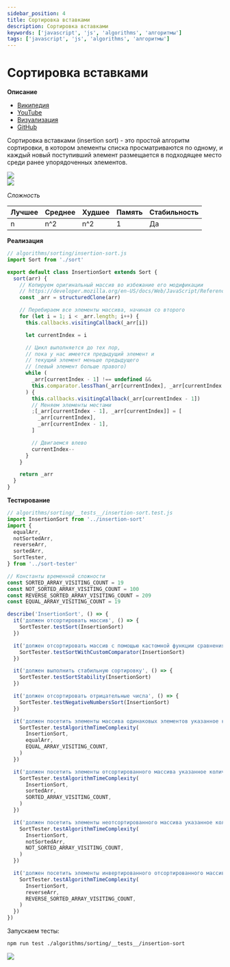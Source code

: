 ```yaml
---
sidebar_position: 4
title: Сортировка вставками
description: Сортировка вставками
keywords: ['javascript', 'js', 'algorithms', 'алгоритмы']
tags: ['javascript', 'js', 'algorithms', 'алгоритмы']
---
```


# Сортировка вставками

__Описание__

- [Википедия](https://ru.wikipedia.org/wiki/%D0%A1%D0%BE%D1%80%D1%82%D0%B8%D1%80%D0%BE%D0%B2%D0%BA%D0%B0_%D0%B2%D1%81%D1%82%D0%B0%D0%B2%D0%BA%D0%B0%D0%BC%D0%B8)
- [YouTube](https://www.youtube.com/watch?v=SIrdTFF8-4s)
- [Визуализация](https://www.youtube.com/watch?v=OGzPmgsI-pQ)
- [GitHub](https://github.com/harryheman/algorithms-data-structures/blob/main/src/algorithms/sorting/insertion-sort.js)

Сортировка вставками (insertion sort) - это простой алгоритм сортировки, в котором элементы списка просматриваются по одному, и каждый новый поступивший элемент размещается в подходящее место среди ранее упорядоченных элементов.

<img src="https://habrastorage.org/webt/wa/em/oi/waemoiprtiiev3wxqap9qdgpsmy.gif" />
<br />

<img src="https://habrastorage.org/webt/1r/7_/ep/1r7_ep_plmt7m-d3l25ooj1q-le.gif" />
<br />

_Сложность_

| Лучшее | Среднее | Худшее | Память | Стабильность |
|--------|---------|--------|--------|--------------|
| n      | n^2     | n^2    | 1      | Да           |

__Реализация__

```javascript
// algorithms/sorting/insertion-sort.js
import Sort from './sort'

export default class InsertionSort extends Sort {
  sort(arr) {
    // Копируем оригинальный массив во избежание его модификации
    // https://developer.mozilla.org/en-US/docs/Web/JavaScript/Reference/Global_Objects/structuredClone
    const _arr = structuredClone(arr)

    // Перебираем все элементы массива, начиная со второго
    for (let i = 1; i < _arr.length; i++) {
      this.callbacks.visitingCallback(_arr[i])

      let currentIndex = i

      // Цикл выполняется до тех пор,
      // пока у нас имеется предыдущий элемент и
      // текущий элемент меньше предыдущего
      // (левый элемент больше правого)
      while (
        _arr[currentIndex - 1] !== undefined &&
        this.comparator.lessThan(_arr[currentIndex], _arr[currentIndex - 1])
      ) {
        this.callbacks.visitingCallback(_arr[currentIndex - 1])
        // Меняем элементы местами
        ;[_arr[currentIndex - 1], _arr[currentIndex]] = [
          _arr[currentIndex],
          _arr[currentIndex - 1],
        ]

        // Двигаемся влево
        currentIndex--
      }
    }

    return _arr
  }
}
```

__Тестирование__

```javascript
// algorithms/sorting/__tests__/insertion-sort.test.js
import InsertionSort from '../insertion-sort'
import {
  equalArr,
  notSortedArr,
  reverseArr,
  sortedArr,
  SortTester,
} from '../sort-tester'

// Константы временной сложности
const SORTED_ARRAY_VISITING_COUNT = 19
const NOT_SORTED_ARRAY_VISITING_COUNT = 100
const REVERSE_SORTED_ARRAY_VISITING_COUNT = 209
const EQUAL_ARRAY_VISITING_COUNT = 19

describe('InsertionSort', () => {
  it('должен отсортировать массив', () => {
    SortTester.testSort(InsertionSort)
  })

  it('должен отсортировать массив с помощью кастомной функции сравнения', () => {
    SortTester.testSortWithCustomComparator(InsertionSort)
  })

  it('должен выполнить стабильную сортировку', () => {
    SortTester.testSortStability(InsertionSort)
  })

  it('должен отсортировать отрицательные числа', () => {
    SortTester.testNegativeNumbersSort(InsertionSort)
  })

  it('должен посетить элементы массива одинаковых элементов указанное количество раз', () => {
    SortTester.testAlgorithmTimeComplexity(
      InsertionSort,
      equalArr,
      EQUAL_ARRAY_VISITING_COUNT,
    )
  })

  it('должен посетить элементы отсортированного массива указанное количество раз', () => {
    SortTester.testAlgorithmTimeComplexity(
      InsertionSort,
      sortedArr,
      SORTED_ARRAY_VISITING_COUNT,
    )
  })

  it('должен посетить элементы неотсортированного массива указанное количество раз', () => {
    SortTester.testAlgorithmTimeComplexity(
      InsertionSort,
      notSortedArr,
      NOT_SORTED_ARRAY_VISITING_COUNT,
    )
  })

  it('должен посетить элементы инвертированного отсортированного массива указанное количество раз', () => {
    SortTester.testAlgorithmTimeComplexity(
      InsertionSort,
      reverseArr,
      REVERSE_SORTED_ARRAY_VISITING_COUNT,
    )
  })
})
```

Запускаем тесты:

```bash
npm run test ./algorithms/sorting/__tests__/insertion-sort
```

<img src="https://habrastorage.org/webt/mm/_h/2j/mm_h2jhqmh1afuaonxctt7xopdq.png" />
